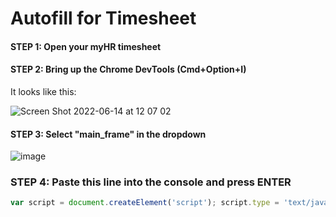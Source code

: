 # Autofill for Timesheet
#### STEP 1: Open your myHR timesheet
#### STEP 2: Bring up the Chrome DevTools (Cmd+Option+I)
It looks like this:

![Screen Shot 2022-06-14 at 12 07 02](https://user-images.githubusercontent.com/67231179/173540070-5bf73763-1679-485e-83e0-40ae977a8d0a.png)

#### STEP 3: Select "main_frame" in the dropdown
![image](https://user-images.githubusercontent.com/67231179/173539881-9a496956-c917-4f41-b137-1f26f6dc715b.png)

### STEP 4: Paste this line into the console and press ENTER
```js
var script = document.createElement('script'); script.type = 'text/javascript'; script.src = 'https://cdn.jsdelivr.net/gh/keichenblat/ultipro-myhr-timesheet-autofill/autofill.js'; document.head.appendChild(script);
```
